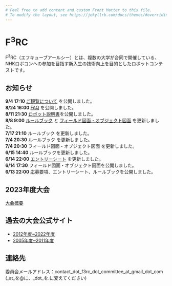 ```yaml
---
# Feel free to add content and custom Front Matter to this file.
# To modify the layout, see https://jekyllrb.com/docs/themes/#overriding-theme-defaults
---
```

# F<sup>3</sup>RC 
F<sup>3</sup>RC（エフキューブアールシー）とは、複数の大学が合同で開催している、NHKロボコンへの参加を目指す新入生の技術向上を目的としたロボットコンテストです。

## お知らせ
**9/4 17:10** [ご観覧について](/attend.html) を公開しました。  
**8/24 16:00** [FAQ](../data/2023/pdf/F3RC2023_FAQ.pdf) を公開しました。  
**8/11 21:30** [ロボット説明書](https://docs.google.com/document/d/1tqZE7gCfSJ1ncucZCHEnFV-9ac9BjlD9hsN6qNAkj9w)を公開しました。  
**8/8 9:00** [ルールブック](../data/2023/pdf/F3RC2023_RuleBook_Ver.2.2.pdf) と [フィールド図面・オブジェクト図面](../data/2023/pdf/F3RC2023_FieldObject_Ver.2.1.pdf) を更新しました。  
**7/17 21:10** ルールブック を更新しました。  
**7/4 20:30** ルールブック を更新しました。  
**7/4 20:30** フィールド図面・オブジェクト図面 を更新しました。  
**6/15 14:40** ルールブックを更新しました。  
**6/14 22:00** [エントリーシート](https://docs.google.com/document/d/101yoLQawgbYiCujdNwcQjeHOS12D2TT8R0zVmPGszss/edit) を更新しました。    
**6/14 17:30** フィールド図面・オブジェクト図面を公開しました。  
**6/13 22:00** 応募要項、エントリーシート、ルールブックを公開しました。

## 2023年度大会
[大会概要](/F3RC2023/outline.html)

## 過去の大会公式サイト
- [2012年度~2022年度](http://f3rcontest.web.fc2.com/index.html)
- [2005年度~2011年度](http://hrpcontest.web.fc2.com/index.html)

## 連絡先
委員会メールアドレス：contact_dot_f3rc_dot_committee_at_gmail_dot_com  
(_at_を@に、_dot_を.に変えてください)
